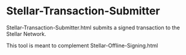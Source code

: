# Stellar-Transaction-Submitter
 
Stellar-Transaction-Submitter.html submits a signed transaction to the Stellar Network.

This tool is meant to complement Stellar-Offline-Signing.html
